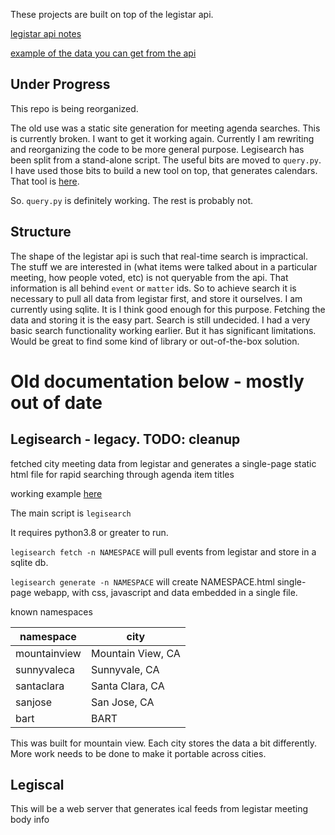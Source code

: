 These projects are built on top of the legistar api.

[legistar api notes](legistar.md)
  
[example of the data you can get from the api](documentation/sanjose.json)


## Under Progress

This repo is being reorganized.

The old use was a static site generation for meeting agenda searches.
This is currently broken.
I want to get it working again.
Currently I am rewriting and reorganizing the code to be more general purpose.
Legisearch has been split from a stand-alone script.
The useful bits are moved to `query.py`.
I have used those bits to build a new tool on top, that generates calendars.
That tool is [here](https://www.jisaacstone.com/legiscal/).

So. `query.py` is definitely working.
The rest is probably not.


## Structure

The shape of the legistar api is such that real-time search is impractical.
The stuff we are interested in (what items were talked about in a particular meeting, how people voted, etc)
  is not queryable from the api.
That information is all behind `event` or `matter` ids.
So to achieve search it is necessary to pull all data from legistar first, and store it ourselves.
I am currently using sqlite. It is I think good enough for this purpose.
Fetching the data and storing it is the easy part. Search is still undecided.
I had a very basic search functionality working earlier.
But it has significant limitations.
Would be great to find some kind of library or out-of-the-box solution.


# Old documentation below - mostly out of date


## Legisearch - legacy. TODO: cleanup

fetched city meeting data from legistar and generates a single-page static html file for rapid searching through agenda item titles

working example [here](http://www.jisaacstone.com/projects/councildoc.html)

The main script is `legisearch`

It requires python3.8 or greater to run.

`legisearch fetch -n NAMESPACE` will pull events from legistar and store in a sqlite db.

`legisearch generate -n NAMESPACE` will create NAMESPACE.html single-page webapp, with css, javascript and data embedded in a single file.

known namespaces

| namespace | city |
| --- | --- |
| mountainview | Mountain View, CA |
| sunnyvaleca | Sunnyvale, CA |
| santaclara | Santa Clara, CA |
| sanjose | San Jose, CA |
| bart | BART |

This was built for mountain view. Each city stores the data a bit differently.
More work needs to be done to make it portable across cities.

## Legiscal

This will be a web server that generates ical feeds from legistar meeting body info
